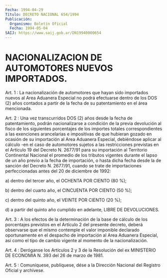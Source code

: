 ```yaml
---
Fecha: 1994-04-29
Título: DECRETO NACIONAL 654/1994
Publicación:
  Organismo: Boletín Oficial
  Fecha: 1994-05-04
SAIJ: https://www.saij.gob.ar/DN19940000654
---
```

# NACIONALIZACION DE AUTOMOTORES NUEVOS IMPORTADOS.

<a id="1"></a>
Art.  1  :  La  nacionalización  de automotores que hayan sido importados  nuevos al Area Aduanera Especial  no  podrá  efectuarse dentro de los  DOS  (2)  años  contados  a partir de la fecha de su patentamiento en el área mencionada.

<a id="2"></a>
Art.  2 : Una vez transcurridos DOS (2) años desde la fecha de patentamiento,  podrán  nacionalizarse  a  condición  de  la previa devolución  al  fisco de los siguientes porcentajes de los importes totales  correspondientes    a    las   exenciones  arancelarias  e impositivas de que hubieran gozado en ocasión  de su importación al Area Aduanera Especial, debiéndose aplicar al cálculo  -en  el caso de   automotores  sujetos  a  las  restricciones  previstas  en  el Artículo   19  del  Decreto  N.  2677/91  para  su  importación  al Territorio   Continental  Nacional  el  promedio  de  los  tributos vigentes durante  el  lapso  de  un  año    previo  a  la  fecha de importación,  o  hasta  dicha fecha desde la de sanción del Decreto N. 2677/91, cuando se trate  de  importaciones perfeccionadas antes del 20 de diciembre de 1992:

a)  dentro  del  tercer año, el OCHENTA  POR  CIENTO  (80  %);

b) dentro del cuarto  año,  el  CINCUENTA  POR  CIENTO (50 %);

c)  dentro  del  quinto  año,  el VEINTE POR CIENTO (20  %);

d)  a  partir  del  quinto  año cumplido  en  adelante,  LIBRE  DE DEVOLUCIONES.

<a id="3"></a>
Art.  3  :  A  los  efectos  de la determinación de la base de cálculo de los porcentajes previstos  en el Artículo 2 del presente decreto,  deberá  observarse  que  el  mismo   contemple  el  valor imponible declarado oportunamente en el despacho  de importación al Area  Aduanera  Especial,  así  como el tipo de cambio  vigente  al momento de la nacionalización.

<a id="4"></a>
Art. 4 : Deróganse los Artículos 2 y 3 de la Resolución del ex MINISTERIO DE ECONOMIA N. 393 del 26 de marzo de 1981.

<a id="5"></a>
Art. 5 : Comuníquese, publíquese, dése a la Dirección Nacional del Registro Oficial y archívese.